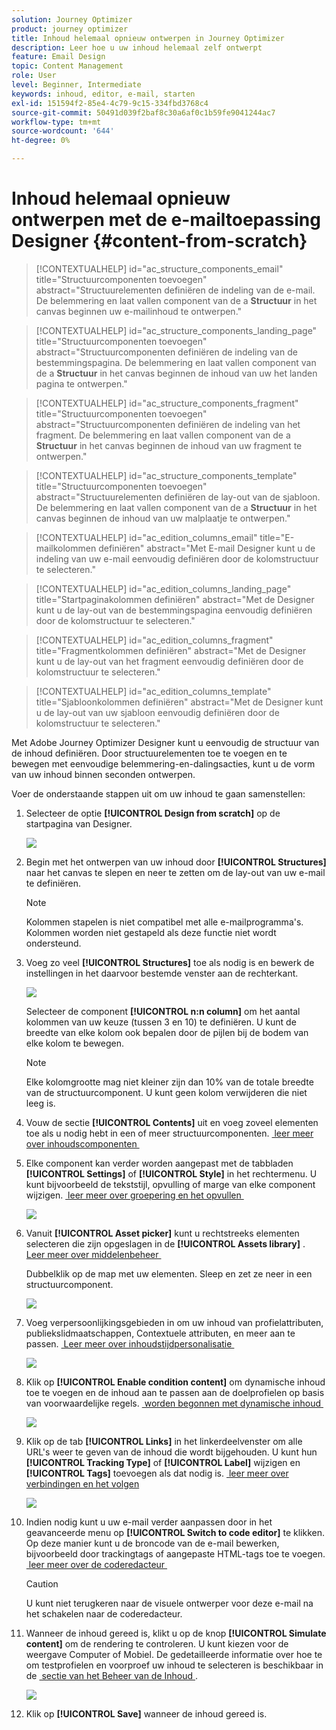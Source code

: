 ```yaml
---
solution: Journey Optimizer
product: journey optimizer
title: Inhoud helemaal opnieuw ontwerpen in Journey Optimizer
description: Leer hoe u uw inhoud helemaal zelf ontwerpt
feature: Email Design
topic: Content Management
role: User
level: Beginner, Intermediate
keywords: inhoud, editor, e-mail, starten
exl-id: 151594f2-85e4-4c79-9c15-334fbd3768c4
source-git-commit: 50491d039f2baf8c30a6af0c1b59fe9041244ac7
workflow-type: tm+mt
source-wordcount: '644'
ht-degree: 0%

---
```


# Inhoud helemaal opnieuw ontwerpen met de e-mailtoepassing Designer {#content-from-scratch}

>[!CONTEXTUALHELP]
>id="ac_structure_components_email"
>title="Structuurcomponenten toevoegen"
>abstract="Structuurelementen definiëren de indeling van de e-mail. De belemmering en laat vallen component van de a **Structuur** in het canvas beginnen uw e-mailinhoud te ontwerpen."

>[!CONTEXTUALHELP]
>id="ac_structure_components_landing_page"
>title="Structuurcomponenten toevoegen"
>abstract="Structuurcomponenten definiëren de indeling van de bestemmingspagina. De belemmering en laat vallen component van de a **Structuur** in het canvas beginnen de inhoud van uw het landen pagina te ontwerpen."

>[!CONTEXTUALHELP]
>id="ac_structure_components_fragment"
>title="Structuurcomponenten toevoegen"
>abstract="Structuurcomponenten definiëren de indeling van het fragment. De belemmering en laat vallen component van de a **Structuur** in het canvas beginnen de inhoud van uw fragment te ontwerpen."

>[!CONTEXTUALHELP]
>id="ac_structure_components_template"
>title="Structuurcomponenten toevoegen"
>abstract="Structuurelementen definiëren de lay-out van de sjabloon. De belemmering en laat vallen component van de a **Structuur** in het canvas beginnen de inhoud van uw malplaatje te ontwerpen."


>[!CONTEXTUALHELP]
>id="ac_edition_columns_email"
>title="E-mailkolommen definiëren"
>abstract="Met E-mail Designer kunt u de indeling van uw e-mail eenvoudig definiëren door de kolomstructuur te selecteren."

>[!CONTEXTUALHELP]
>id="ac_edition_columns_landing_page"
>title="Startpaginakolommen definiëren"
>abstract="Met de Designer kunt u de lay-out van de bestemmingspagina eenvoudig definiëren door de kolomstructuur te selecteren."

>[!CONTEXTUALHELP]
>id="ac_edition_columns_fragment"
>title="Fragmentkolommen definiëren"
>abstract="Met de Designer kunt u de lay-out van het fragment eenvoudig definiëren door de kolomstructuur te selecteren."

>[!CONTEXTUALHELP]
>id="ac_edition_columns_template"
>title="Sjabloonkolommen definiëren"
>abstract="Met de Designer kunt u de lay-out van uw sjabloon eenvoudig definiëren door de kolomstructuur te selecteren."


Met Adobe Journey Optimizer Designer kunt u eenvoudig de structuur van de inhoud definiëren. Door structuurelementen toe te voegen en te bewegen met eenvoudige belemmering-en-dalingsacties, kunt u de vorm van uw inhoud binnen seconden ontwerpen.

Voer de onderstaande stappen uit om uw inhoud te gaan samenstellen:

1. Selecteer de optie **[!UICONTROL Design from scratch]** op de startpagina van Designer.

   ![](assets/email_designer.png)

1. Begin met het ontwerpen van uw inhoud door **[!UICONTROL Structures]** naar het canvas te slepen en neer te zetten om de lay-out van uw e-mail te definiëren.

   >[!NOTE]
   >
   >Kolommen stapelen is niet compatibel met alle e-mailprogramma&#39;s. Kolommen worden niet gestapeld als deze functie niet wordt ondersteund.

   <!--Once placed in the email, you cannot move nor remove your components unless there is already a content component or a fragment placed inside. This is not true in AJO - TBC?-->

1. Voeg zo veel **[!UICONTROL Structures]** toe als nodig is en bewerk de instellingen in het daarvoor bestemde venster aan de rechterkant.

   ![](assets/email_designer_structure_components.png)

   Selecteer de component **[!UICONTROL n:n column]** om het aantal kolommen van uw keuze (tussen 3 en 10) te definiëren. U kunt de breedte van elke kolom ook bepalen door de pijlen bij de bodem van elke kolom te bewegen.

   >[!NOTE]
   >
   >Elke kolomgrootte mag niet kleiner zijn dan 10% van de totale breedte van de structuurcomponent. U kunt geen kolom verwijderen die niet leeg is.

1. Vouw de sectie **[!UICONTROL Contents]** uit en voeg zoveel elementen toe als u nodig hebt in een of meer structuurcomponenten. [&#x200B; leer meer over inhoudscomponenten &#x200B;](content-components.md)

1. Elke component kan verder worden aangepast met de tabbladen **[!UICONTROL Settings]** of **[!UICONTROL Style]** in het rechtermenu. U kunt bijvoorbeeld de tekststijl, opvulling of marge van elke component wijzigen. [&#x200B; leer meer over groepering en het opvullen &#x200B;](alignment-and-padding.md)

   ![](assets/email_designer_structure_component.png)

1. Vanuit **[!UICONTROL Asset picker]** kunt u rechtstreeks elementen selecteren die zijn opgeslagen in de **[!UICONTROL Assets library]** . [&#x200B; Leer meer over middelenbeheer &#x200B;](../integrations/assets.md)

   Dubbelklik op de map met uw elementen. Sleep en zet ze neer in een structuurcomponent.

   ![](assets/email_designer_asset_picker.png)

1. Voeg verpersoonlijkingsgebieden in om uw inhoud van profielattributen, publiekslidmaatschappen, Contextuele attributen, en meer aan te passen. [&#x200B; Leer meer over inhoudstijdpersonalisatie &#x200B;](../personalization/personalize.md)

   ![](assets/email_designer_personalization.png)

1. Klik op **[!UICONTROL Enable condition content]** om dynamische inhoud toe te voegen en de inhoud aan te passen aan de doelprofielen op basis van voorwaardelijke regels. [&#x200B; worden begonnen met dynamische inhoud &#x200B;](../personalization/get-started-dynamic-content.md)

   ![](assets/email_designer_dynamic-content.png)

1. Klik op de tab **[!UICONTROL Links]** in het linkerdeelvenster om alle URL&#39;s weer te geven van de inhoud die wordt bijgehouden. U kunt hun **[!UICONTROL Tracking Type]** of **[!UICONTROL Label]** wijzigen en **[!UICONTROL Tags]** toevoegen als dat nodig is. [&#x200B; leer meer over verbindingen en het volgen &#x200B;](message-tracking.md)

   ![](assets/email_designer_links.png)

1. Indien nodig kunt u uw e-mail verder aanpassen door in het geavanceerde menu op **[!UICONTROL Switch to code editor]** te klikken. Op deze manier kunt u de broncode van de e-mail bewerken, bijvoorbeeld door trackingtags of aangepaste HTML-tags toe te voegen. [&#x200B; leer meer over de coderedacteur &#x200B;](code-content.md)

   >[!CAUTION]
   >
   >U kunt niet terugkeren naar de visuele ontwerper voor deze e-mail na het schakelen naar de coderedacteur.

1. Wanneer de inhoud gereed is, klikt u op de knop **[!UICONTROL Simulate content]** om de rendering te controleren. U kunt kiezen voor de weergave Computer of Mobiel. De gedetailleerde informatie over hoe te om testprofielen en voorproef uw inhoud te selecteren is beschikbaar in de [&#x200B; sectie van het Beheer van de Inhoud &#x200B;](../content-management/preview-test.md).

   ![](assets/email_designer_simulate_content.png)

1. Klik op **[!UICONTROL Save]** wanneer de inhoud gereed is.

